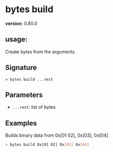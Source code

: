 # bytes build

**version**: 0.80.0

## **usage**:

Create bytes from the arguments.

## Signature

`> bytes build ...rest`

## Parameters

- `...rest`: list of bytes

## Examples

Builds binary data from 0x[01 02], 0x[03], 0x[04]

```bash
> bytes build 0x[01 02] 0x[03] 0x[04]
```
